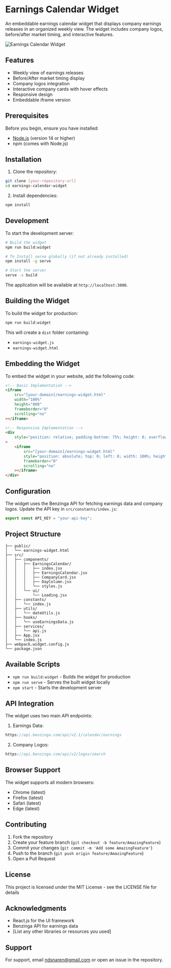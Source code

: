 # Earnings Calendar Widget

An embeddable earnings calendar widget that displays company earnings releases in an organized weekly view. The widget includes company logos, before/after market timing, and interactive features.

![Earnings Calendar Widget](screenshot.png)

## Features

-   Weekly view of earnings releases
-   Before/After market timing display
-   Company logos integration
-   Interactive company cards with hover effects
-   Responsive design
-   Embeddable iframe version

## Prerequisites

Before you begin, ensure you have installed:

-   [Node.js](https://nodejs.org/) (version 14 or higher)
-   npm (comes with Node.js)

## Installation

1. Clone the repository:

```bash
git clone [your-repository-url]
cd earnings-calendar-widget
```

2. Install dependencies:

```bash
npm install
```

## Development

To start the development server:

```bash
# Build the widget
npm run build:widget

# To Install serve globally (if not already installed)
npm install -g serve

# Start the server
serve -s build
```

The application will be available at `http://localhost:3000`.

## Building the Widget

To build the widget for production:

```bash
npm run build:widget
```

This will create a `dist` folder containing:

-   `earnings-widget.js`
-   `earnings-widget.html`

## Embedding the Widget

To embed the widget in your website, add the following code:

```html
<!-- Basic Implementation -->
<iframe
    src="[your-domain]/earnings-widget.html"
    width="100%"
    height="800"
    frameborder="0"
    scrolling="no"
></iframe>

<!-- Responsive Implementation -->
<div
    style="position: relative; padding-bottom: 75%; height: 0; overflow: hidden;"
>
    <iframe
        src="[your-domain]/earnings-widget.html"
        style="position: absolute; top: 0; left: 0; width: 100%; height: 100%; border: none;"
        frameborder="0"
        scrolling="no"
    ></iframe>
</div>
```

## Configuration

The widget uses the Benzinga API for fetching earnings data and company logos. Update the API key in `src/constants/index.js`:

```javascript
export const API_KEY = "your-api-key";
```

## Project Structure

```
├── public/
│   └── earnings-widget.html
├── src/
│   ├── components/
│   │   ├── EarningsCalendar/
│   │   │   ├── index.jsx
│   │   │   ├── EarningsCalendar.jsx
│   │   │   ├── CompanyCard.jsx
│   │   │   ├── DayColumn.jsx
│   │   │   └── styles.js
│   │   └── ui/
│   │       └── Loading.jsx
│   ├── constants/
│   │   └── index.js
│   ├── utils/
│   │   └── dateUtils.js
│   ├── hooks/
│   │   └── useEarningsData.js
│   ├── services/
│   │   └── api.js
│   ├── App.jsx
│   └── index.js
├── webpack.widget.config.js
└── package.json
```

## Available Scripts

-   `npm run build:widget` - Builds the widget for production
-   `npm run serve` - Serves the built widget locally
-   `npm start` - Starts the development server

## API Integration

The widget uses two main API endpoints:

1. Earnings Data:

```javascript
https://api.benzinga.com/api/v2.1/calendar/earnings
```

2. Company Logos:

```javascript
https://api.benzinga.com/api/v2/logos/search
```

## Browser Support

The widget supports all modern browsers:

-   Chrome (latest)
-   Firefox (latest)
-   Safari (latest)
-   Edge (latest)

## Contributing

1. Fork the repository
2. Create your feature branch (`git checkout -b feature/AmazingFeature`)
3. Commit your changes (`git commit -m 'Add some AmazingFeature'`)
4. Push to the branch (`git push origin feature/AmazingFeature`)
5. Open a Pull Request

## License

This project is licensed under the MIT License - see the LICENSE file for details

## Acknowledgments

-   React.js for the UI framework
-   Benzinga API for earnings data
-   [List any other libraries or resources you used]

## Support

For support, email ndsnaren@gmail.com or open an issue in the repository.
